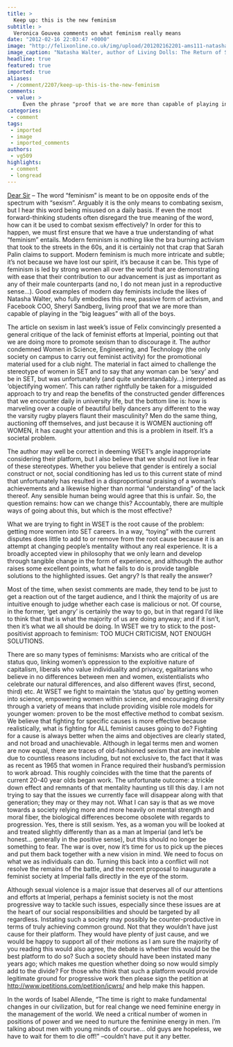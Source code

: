```yaml
---
title: >
  Keep up: this is the new feminism
subtitle: >
  Veronica Gouvea comments on what feminism really means
date: "2012-02-16 22:03:47 +0000"
image: "http://felixonline.co.uk/img/upload/201202162201-ams111-natasha-walter.-001.jpg"
image_caption: "Natasha Walter, author of Living Dolls: The Return of Sexism"
headline: true
featured: true
imported: true
aliases:
 - /comment/2207/keep-up-this-is-the-new-feminism
comments:
 - value: >
     Even the phrase "proof that we are more than capable of playing in the “big leagues” with all of the boys" feels too much here - it shouldn't need to be stated that this is the case (this is not a criticism of the article, incidentally). I really like the notion that we can effect change through equality and being *normal* rather than through loud angry discourse and debates over whether it's worse to be raped if you're a man or a woman (let's call it a tie and be done with it, eh, folks?). <br> <br>Waiting for the old mindset to die off might not work, though (as Felix's comment threads indicate that that particular genetic trait is well-inherited).,I thought sexism was discrimination based on gender, not solely discrimination against women. <br> <br>Feminism is the promotion of female rights, and so isn't the opposite of sexism, but is certaintly complementary to the opposing of sexism. <br> <br>Also, feminism isn't the only way to combat sexism, pretty sure we could take a scalpel to our primary/secondary sexual charac
categories:
 - comment
tags:
 - imported
 - image
 - imported_comments
authors:
 - vg509
highlights:
 - comment
 - longread
---
```


[Dear Sir](http://felixonline.co.uk/comment/2167/sexism-at-imperial-college/) – The word “feminism” is meant to be on opposite ends of the spectrum with “sexism”. Arguably it is the only means to combating sexism, but I hear this word being misused on a daily basis. If even the most forward-thinking students often disregard the true meaning of the word, how can it be used to combat sexism effectively? In order for this to happen, we must first ensure that we have a true understanding of what “feminism” entails. Modern feminism is nothing like the bra burning activism that took to the streets in the 60s, and it is certainly not that crap that Sarah Palin claims to support. Modern feminism is much more intricate and subtle; it’s not because we have lost our spirit, it’s because it can be. This type of feminism is led by strong women all over the world that are demonstrating with ease that their contribution to our advancement is just as important as any of their male counterparts (and no, I do not mean just in a reproductive sense…). Good examples of modern day feminists include the likes of Natasha Walter, who fully embodies this new, passive form of activism, and Facebook COO, Sheryl Sandberg, living proof that we are more than capable of playing in the “big leagues” with all of the boys.

The article on sexism in last week’s issue of Felix convincingly presented a general critique of the lack of feminist efforts at Imperial, pointing out that we are doing more to promote sexism than to discourage it. The author condemned Women in Science, Engineering, and Technology (the only society on campus to carry out feminist activity) for the promotional material used for a club night. The material in fact aimed to challenge the stereotype of women in SET and to say that any woman can be ‘sexy’ and be in SET, but was unfortunately (and quite understandably…) interpreted as ‘objectifying women’. This can rather rightfully be taken for a misguided approach to try and reap the benefits of the constructed gender differences that we encounter daily in university life, but the bottom line is: how is marveling over a couple of beautiful belly dancers any different to the way the varsity rugby players flaunt their masculinity? Men do the same thing, auctioning off themselves, and just because it is WOMEN auctioning off WOMEN, it has caught your attention and this is a problem in itself. It’s a societal problem.

The author may well be correct in deeming WSET’s angle inappropriate considering their platform, but I also believe that we should not live in fear of these stereotypes. Whether you believe that gender is entirely a social construct or not, social conditioning has led us to this current state of mind that unfortunately has resulted in a disproportional praising of a woman’s achievements and a likewise higher than normal “understanding” of the lack thereof. Any sensible human being would agree that this is unfair. So, the question remains: how can we change this? Accountably, there are multiple ways of going about this, but which is the most effective?

What we are trying to fight in WSET is the root cause of the problem: getting more women into SET careers. In a way, “toying” with the current disputes does little to add to or remove from the root cause because it is an attempt at changing people’s mentality without any real experience. It is a broadly accepted view in philosophy that we only learn and develop through tangible change in the form of experience, and although the author raises some excellent points, what he fails to do is provide tangible solutions to the highlighted issues. Get angry? Is that really the answer?

Most of the time, when sexist comments are made, they tend to be just to get a reaction out of the target audience, and I think the majority of us are intuitive enough to judge whether each case is malicious or not. Of course, in the former, ‘get angry’ is certainly the way to go, but in that regard I’d like to think that that is what the majority of us are doing anyway; and if it isn’t, then it’s what we all should be doing. In WSET we try to stick to the post-positivist approach to feminism: TOO MUCH CRITICISM, NOT ENOUGH SOLUTIONS.

There are so many types of feminisms: Marxists who are critical of the status quo, linking women’s oppression to the exploitive nature of capitalism, liberals who value individuality and privacy, egalitarians who believe in no differences between men and women, existentialists who celebrate our natural differences, and also different waves (first, second, third) etc. At WSET we fight to maintain the ‘status quo’ by getting women into science, empowering women within science, and encouraging diversity through a variety of means that include providing visible role models for younger women: proven to be the most effective method to combat sexism. We believe that fighting for specific causes is more effective because realistically, what is fighting for ALL feminist causes going to do? Fighting for a cause is always better when the aims and objectives are clearly stated, and not broad and unachievable.
 Although in legal terms men and women are now equal, there are traces of old-fashioned sexism that are inevitable due to countless reasons including, but not exclusive to, the fact that it was as recent as 1965 that women in France required their husband’s permission to work abroad. This roughly coincides with the time that the parents of current 20-40 year olds began work. The unfortunate outcome: a trickle down effect and remnants of that mentality haunting us till this day. I am not trying to say that the issues we currently face will disappear along with that generation; they may or they may not. What I can say is that as we move towards a society relying more and more heavily on mental strength and moral fiber, the biological differences become obsolete with regards to progression. Yes, there is still sexism. Yes, as a woman you will be looked at and treated slightly differently than as a man at Imperial (and let’s be honest… generally in the positive sense), but this should no longer be something to fear. The war is over, now it’s time for us to pick up the pieces and put them back together with a new vision in mind. We need to focus on what we as individuals can do. Turning this back into a conflict will not resolve the remains of the battle, and the recent proposal to inaugurate a feminist society at Imperial falls directly in the eye of the storm.

Although sexual violence is a major issue that deserves all of our attentions and efforts at Imperial, perhaps a feminist society is not the most progressive way to tackle such issues, especially since these issues are at the heart of our social responsibilities and should be targeted by all regardless. Instating such a society may possibly be counter-productive in terms of truly achieving common ground. Not that they wouldn’t have just cause for their platform. They would have plenty of just cause, and we would be happy to support all of their motions as I am sure the majority of you reading this would also agree, the debate is whether this would be the best platform to do so? Such a society should have been instated many years ago; which makes me question whether doing so now would simply add to the divide? For those who think that such a platform would provide legitimate ground for progressive work then please sign the petition at <http://www.ipetitions.com/petition/icwrs/> and help make this happen.

In the words of Isabel Allende, “The time is right to make fundamental changes in our civilization, but for real change we need feminine energy in the management of the world. We need a critical number of women in positions of power and we need to nurture the feminine energy in men. I’m talking about men with young minds of course… old guys are hopeless, we have to wait for them to die off!” –couldn’t have put it any better.
